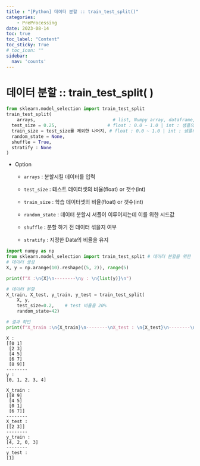 ```yaml
---
title : "[Python] 데이터 분할 :: train_test_split()"
categories:
    - PreProcessing
date: 2023-08-14
toc: true
toc_label: "Content"
toc_sticky: True
# toc_icon: ""
sidebar:
  nav: 'counts'
---
```

# 데이터 분할 :: train_test_split( )

```python
from sklearn.model_selection import train_test_split
train_test_split(
	arrays,                             # list, Numpy array, dataframe, etc...
  test_size = 0.25,                   # float : 0.0 ~ 1.0 | int : 샘플의 개수
  train_size = test_size를 제외한 나머지, # float : 0.0 ~ 1.0 | int : 샘플의 개수
  random_state = None,
  shuffle = True,
  stratify : None
)
```

- Option

  - `arrays` : 분할시킬 데이터를 입력
  - `test_size` : 테스트 데이터셋의 비율(float) or 갯수(int)
  - `train_size` : 학습 데이터셋의 비율(float) or 갯수(int)

  - `random_state` : 데이터 분할시 셔플이 이루어지는데 이를 위한 시드값

  - `shuffle` : 분할 하기 전 데이터 섞을지 여부

  - `stratify` : 지정한 Data의 비율을 유지

```python
import numpy as np
from sklearn.model_selection import train_test_split # 데이터 분할을 위한 임포트
# 데이터 생성
X, y = np.arange(10).reshape((5, 2)), range(5)

print(f"X :\n{X}\n--------\ny : \n{list(y)}\n")

# 데이터 분할
X_train, X_test, y_train, y_test = train_test_split(
    X, y,
    test_size=0.2,    # test 비율을 20%
    random_state=42)

# 결과 확인
print(f"X_train :\n{X_train}\n--------\nX_test : \n{X_test}\n--------\ny_train : \n{y_train}\n--------\ny_test : \n{y_test}")
```

```
X :
[[0 1]
 [2 3]
 [4 5]
 [6 7]
 [8 9]]
--------
y : 
[0, 1, 2, 3, 4]

X_train :
[[8 9]
 [4 5]
 [0 1]
 [6 7]]
--------
X_test : 
[[2 3]]
--------
y_train : 
[4, 2, 0, 3]
--------
y_test : 
[1]
```



